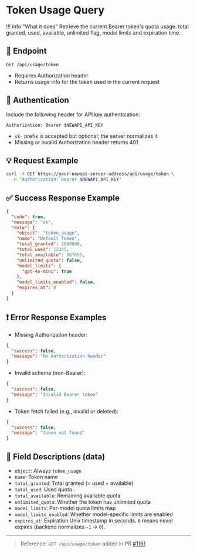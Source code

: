 # Token Usage Query

!!! info "What it does"
    Retrieve the current Bearer token's quota usage: total granted, used, available, unlimited flag, model limits and expiration time.

## 📮 Endpoint

```
GET /api/usage/token
```

- Requires Authorization header
- Returns usage info for the token used in the current request

## 🔐 Authentication

Include the following header for API key authentication:

```
Authorization: Bearer $NEWAPI_API_KEY
```

- `sk-` prefix is accepted but optional; the server normalizes it
- Missing or invalid Authorization header returns 401

## 💡 Request Example

```bash
curl -X GET https://your-newapi-server-address/api/usage/token \
  -H "Authorization: Bearer $NEWAPI_API_KEY"
```

## ✅ Success Response Example

```json
{
  "code": true,
  "message": "ok",
  "data": {
    "object": "token_usage",
    "name": "Default Token",
    "total_granted": 1000000,
    "total_used": 12345,
    "total_available": 987655,
    "unlimited_quota": false,
    "model_limits": {
      "gpt-4o-mini": true
    },
    "model_limits_enabled": false,
    "expires_at": 0
  }
}
```

## ❗ Error Response Examples

- Missing Authorization header:

```json
{
  "success": false,
  "message": "No Authorization header"
}
```

- Invalid scheme (non-Bearer):

```json
{
  "success": false,
  "message": "Invalid Bearer token"
}
```

- Token fetch failed (e.g., invalid or deleted):

```json
{
  "success": false,
  "message": "token not found"
}
```

## 🧾 Field Descriptions (data)

- `object`: Always `token_usage`
- `name`: Token name
- `total_granted`: Total granted (= used + available)
- `total_used`: Used quota
- `total_available`: Remaining available quota
- `unlimited_quota`: Whether the token has unlimited quota
- `model_limits`: Per-model quota limits map
- `model_limits_enabled`: Whether model-specific limits are enabled
- `expires_at`: Expiration Unix timestamp in seconds. `0` means never expires (backend normalizes `-1` → `0`).

---

> Reference: `GET /api/usage/token` added in PR [#1161](https://github.com/QuantumNous/new-api/pull/1161)
